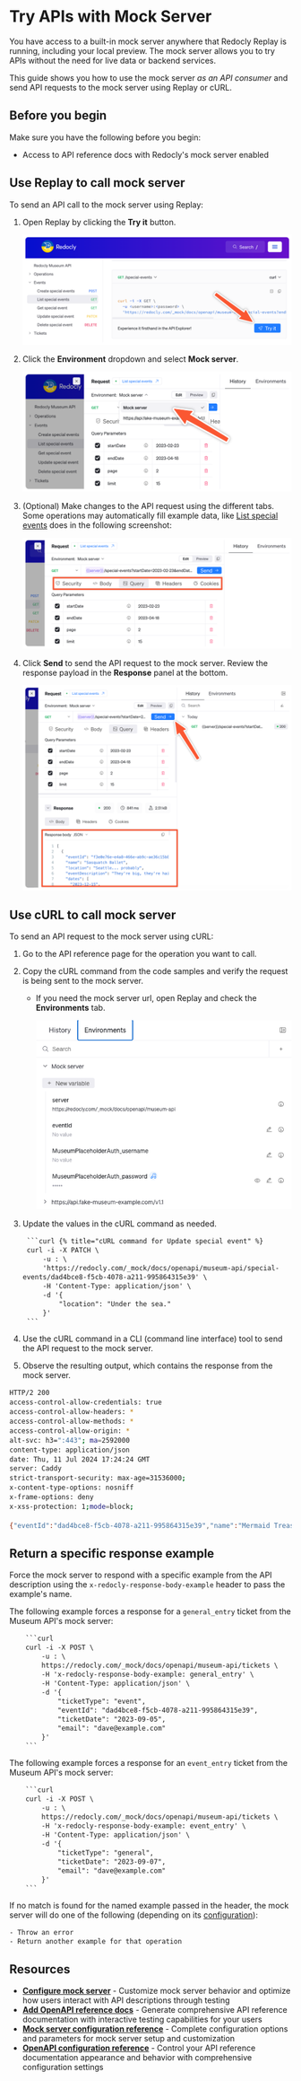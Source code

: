 # Try APIs with Mock Server

You have access to a built-in mock server anywhere that Redocly Replay is running, including your local preview.
The mock server allows you to try APIs without the need for live data or backend services.

This guide shows you how to use the mock server _as an API consumer_ and send API requests to the mock server using Replay or cURL.

## Before you begin

Make sure you have the following before you begin:

- Access to API reference docs with Redocly's mock server enabled

## Use Replay to call mock server

To send an API call to the mock server using Replay:

1. Open Replay by clicking the **Try it** button.

    ![Screenshot of the Try it button for the List Special Events operation.](../images/replay-try-it-button.png)

1. Click the **Environment** dropdown and select **Mock server**.

    ![Screenshot of the Mock server being selected from environments dropdown.](../images/mock-server-dropdown.png)

1. (Optional) Make changes to the API request using the different tabs.
Some operations may automatically fill example data, like [List special events](https://redocly.com/demo/openapi/museum-api/events/listspecialevents) does in the following screenshot:

    ![Replay screenshot showcasing the tabs used to control the API request.](../images/replay-request-settings.png)

1. Click **Send** to send the API request to the mock server.
Review the response payload in the **Response** panel at the bottom.

    ![Screenshot of the Redocly Replay console after successfully sending a request to the mock server for the List Special Events operation.](../images/use-replay-response-example.png)


## Use cURL to call mock server

To send an API request to the mock server using cURL:

1. Go to the API reference page for the operation you want to call.

2. Copy the cURL command from the code samples and verify the request is being sent to the mock server.

    - If you need the mock server url, open Replay and check the **Environments** tab.

        ![Screenshot of the Environments tab in Replay with server highlighted.](../images/replay-environments-tab.png)

3. Update the values in the cURL command as needed.

        ```curl {% title="cURL command for Update special event" %}
        curl -i -X PATCH \
            -u : \
            'https://redocly.com/_mock/docs/openapi/museum-api/special-events/dad4bce8-f5cb-4078-a211-995864315e39' \
            -H 'Content-Type: application/json' \
            -d '{
                "location": "Under the sea."
            }'
        ```

4. Use the cURL command in a CLI (command line interface) tool to send the API request to the mock server.

5. Observe the resulting output, which contains the response from the mock server.

```bash {% title="cURL mock server response" %}
HTTP/2 200
access-control-allow-credentials: true
access-control-allow-headers: *
access-control-allow-methods: *
access-control-allow-origin: *
alt-svc: h3=":443"; ma=2592000
content-type: application/json
date: Thu, 11 Jul 2024 17:24:24 GMT
server: Caddy
strict-transport-security: max-age=31536000;
x-content-type-options: nosniff
x-frame-options: deny
x-xss-protection: 1;mode=block;

{"eventId":"dad4bce8-f5cb-4078-a211-995864315e39","name":"Mermaid Treasure Identification and Analysis","location":"Under the sea.","eventDescription":"Join us as we review and classify a rare collection of 20 thingamabobs, gadgets, gizmos, whoosits, and whatsits, kindly donated by Ariel.","dates":["2023-09-05","2023-09-08"],"price":15}%
```

## Return a specific response example

Force the mock server to respond with a specific example from the API description using the `x-redocly-response-body-example` header to pass the example's name.

The following example forces a response for a `general_entry` ticket from the Museum API's mock server:

        ```curl
        curl -i -X POST \
            -u : \
            https://redocly.com/_mock/docs/openapi/museum-api/tickets \
            -H 'x-redocly-response-body-example: general_entry' \
            -H 'Content-Type: application/json' \
            -d '{
                "ticketType": "event",
                "eventId": "dad4bce8-f5cb-4078-a211-995864315e39",
                "ticketDate": "2023-09-05",
                "email": "dave@example.com"
            }'
        ```


The following example forces a response for an `event_entry` ticket from the Museum API's mock server:

        ```curl
        curl -i -X POST \
            -u : \
            https://redocly.com/_mock/docs/openapi/museum-api/tickets \
            -H 'x-redocly-response-body-example: event_entry' \
            -H 'Content-Type: application/json' \
            -d '{
                "ticketType": "general",
                "ticketDate": "2023-09-07",
                "email": "dave@example.com"
            }'
        ```

If no match is found for the named example passed in the header, the mock server will do one of the following (depending on its [configuration](../../config/mock-server.md#options)):

    - Throw an error
    - Return another example for that operation

## Resources

- **[Configure mock server](./configure-mock-server.md)** - Customize mock server behavior and optimize how users interact with API descriptions through testing
- **[Add OpenAPI reference docs](./add-openapi-docs.md)** - Generate comprehensive API reference documentation with interactive testing capabilities for your users
- **[Mock server configuration reference](../../config/mock-server.md)** - Complete configuration options and parameters for mock server setup and customization
- **[OpenAPI configuration reference](../../config/openapi/index.md)** - Control your API reference documentation appearance and behavior with comprehensive configuration settings
